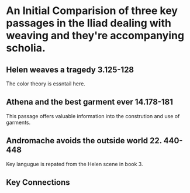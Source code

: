 # An Initial Comparision of three key passages in the Iliad dealing with weaving and they're accompanying scholia.
## Helen weaves a tragedy 3.125-128
The color theory is essntail here.
## Athena and the best garment ever 14.178-181
This passage offers valuable information into the constrution and use of garments. 
## Andromache avoids the outside world 22. 440-448
Key langugue is repated from the Helen scene in book 3. 
## Key Connections
